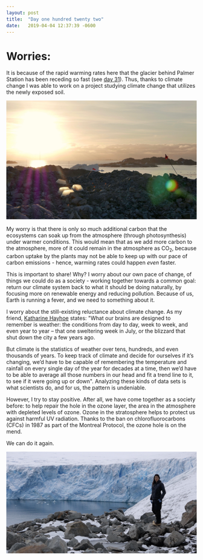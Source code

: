 ```yaml
---
layout: post
title:  "Day one hundred twenty two"
date:   2019-04-04 12:37:39 -0600
---
```

# Worries:
It is because of the rapid warming rates here that the glacier behind Palmer Station has been receding so fast (see [day 31](https://natasjavgestel.github.io/blog/2019/01/03/day-thirtyone)). Thus, thanks to climate change I was able to work on a project studying climate change that utilizes the newly exposed soil. 

![experimental warming study](/assets/blog_photos/190404/site1.jpg)

My worry is that there is only so much additional carbon that the ecosystems can soak up from the atmosphere (through photosynthesis) under warmer conditions. This would mean that as we add more carbon to the atmosphere, more of it could remain in the atmosphere as CO<sub>2</sub>, because carbon uptake by the plants may not be able to keep up with our pace of carbon emissions - hence, warming rates could happen *even* faster. 

This is important to share! Why? I worry about our own pace of change, of things we could do as a society - working together towards a common goal: return our climate system back to what it should be doing naturally, by focusing more on renewable energy and reducing pollution. Because of us, Earth is running a fever, and we need to something about it. 

I worry about the still-existing reluctance about climate change. As my friend, [Katharine Hayhoe](http://katharinehayhoe.com/wp2016/) states: "What our brains are designed to remember is weather: the conditions from day to day, week to week, and even year to year – that one sweltering week in July, or the blizzard that shut down the city a few years ago.

But climate is the statistics of weather over tens, hundreds, and even thousands of years. To keep track of climate and decide for ourselves if it’s changing, we’d have to be capable of remembering the temperature and rainfall on every single day of the year for decades at a time, then we’d have to be able to average all those numbers in our head and fit a trend line to it, to see if it were going up or down". Analyzing these kinds of data sets is what scientists do, and for us, the pattern is undeniable. 

However, I try to stay positive. After all, we have come together as a society before: to help repair the hole in the ozone layer, the area in the atmosphere with depleted levels of ozone. Ozone in the stratosphere helps to protect us against harmful UV radiation. Thanks to the ban on chlorofluorocarbons (CFCs) in 1987 as part of the Montreal Protocol, the ozone hole is on the mend. 

We can do it again. 

![The magnificent Marr Ice Piedmont](/assets/blog_photos/190404/TheMagnificentMarrIce.jpg)